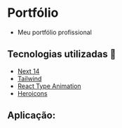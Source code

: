 # Portfólio

- Meu portfólio profissional

## Tecnologias utilizadas :robot:

- [Next 14](https://nextjs.org/)
- [Tailwind](https://tailwindcss.com/docs/installation)
- [React Type Animation](https://react-type-animation.netlify.app)
- [Heroicons](https://github.com/tailwindlabs/heroicons)

## Aplicação:
